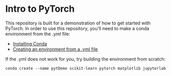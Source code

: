 # Intro to PyTorch
This repository is built for a demonstration of how to get started with PyTorch. In order to use this repository, you'll need to make a conda environment from the .yml file:

+ [Installing Conda](https://conda.io/projects/conda/en/latest/user-guide/install/index.html)
+ [Creating an environment from a .yml file](https://stackoverflow.com/questions/48016351/how-to-make-new-anaconda-env-from-yml-file)

If the .yml does not work for you, try building the environment from scratch:
```
conda create --name pytDemo scikit-learn pytorch matplotlib jupyterlab
```
